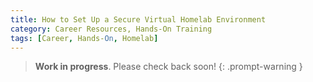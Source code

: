```yaml
---
title: How to Set Up a Secure Virtual Homelab Environment
category: Career Resources, Hands-On Training
tags: [Career, Hands-On, Homelab]
---
```


> **Work in progress**. Please check back soon!
{: .prompt-warning }

